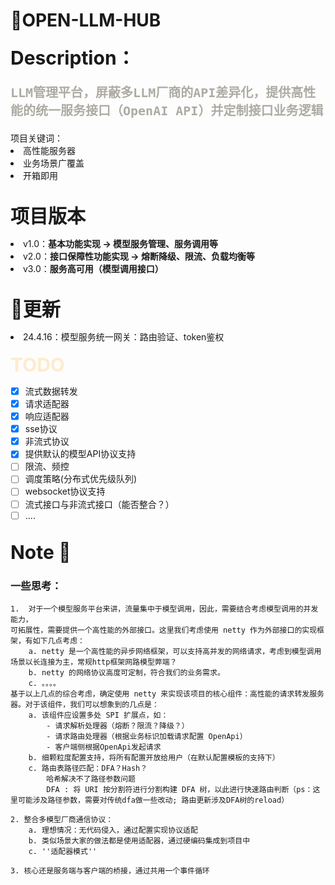 # 🤖OPEN-LLM-HUB

<span style="font-size: 30px;"> <strong>Description：</strong></span>
<p style="color: #adaba2;font-size: 20px;font-family: 'DejaVu Sans Mono'">
<strong>LLM管理平台，屏蔽多LLM厂商的API差异化，提供高性能的统一服务接口（OpenAI API）并定制接口业务逻辑
</strong>
</p> 
项目关键词：
<li>高性能服务器</li>
<li>业务场景广覆盖</li>
<li>开箱即用</li>


<br>


<span style="font-size: 30px;"> <strong>项目版本</strong></span>
<li>v1.0：<strong>基本功能实现 -> 模型服务管理、服务调用等</strong></li>
<li>v2.0：<strong>接口保障性功能实现 -> 熔断降级、限流、负载均衡等</strong></li>
<li>v3.0：<strong>服务高可用（模型调用接口）</strong></li>
<br>

<span style="font-size: 30px;"> <strong>🚀更新</strong></span>


<li>24.4.16：模型服务统一网关：路由验证、token鉴权</li>




<br>
<span style="font-size: 30px;"> <strong style="color: blanchedalmond">TODO</strong></span>

- [x] 流式数据转发
- [x] 请求适配器
- [x] 响应适配器
- [x] sse协议
- [x] 非流式协议
- [x] 提供默认的模型API协议支持
- [ ] 限流、频控
- [ ] 调度策略(分布式优先级队列)
- [ ] websocket协议支持
- [ ] 流式接口与非流式接口（能否整合？）
- [ ] ....

<br>
<span style="font-size: 30px;"> <strong>Note 📓</strong></span>

### 一些思考：

    1.  对于一个模型服务平台来讲，流量集中于模型调用，因此，需要结合考虑模型调用的并发能力，
    可拓展性，需要提供一个高性能的外部接口。这里我们考虑使用 netty 作为外部接口的实现框架，有如下几点考虑：
        a. netty 是一个高性能的异步网络框架，可以支持高并发的网络请求，考虑到模型调用场景以长连接为主，常规http框架网路模型弊端？
        b. netty 的网络协议高度可定制，符合我们的业务需求。
        c. 。。。。
    基于以上几点的综合考虑，确定使用 netty 来实现该项目的核心组件：高性能的请求转发服务器。对于该组件，我们可以想象到的几点是：
        a. 该组件应设置多处 SPI 扩展点，如：
            - 请求解析处理器（熔断？限流？降级？）
            - 请求路由处理器（根据业务标识加载请求配置 OpenApi）
            - 客户端侧根据OpenApi发起请求
        b. 细颗粒度配置支持，将所有配置开放给用户（在默认配置模板的支持下）
        c. 路由表路径匹配：DFA？Hash？ 
            哈希解决不了路径参数问题
            DFA : 将 URI 按分割符进行分割构建 DFA 树，以此进行快速路由判断（ps：这里可能涉及路径参数，需要对传统dfa做一些改动; 路由更新涉及DFA树的reload）
                
    2. 整合多模型厂商通信协议：
        a. 理想情况：无代码侵入，通过配置实现协议适配
        b. 类似场景大家的做法都是使用适配器，通过硬编码集成到项目中
        c. ''适配器模式''

    3. 核心还是服务端与客户端的桥接，通过共用一个事件循环